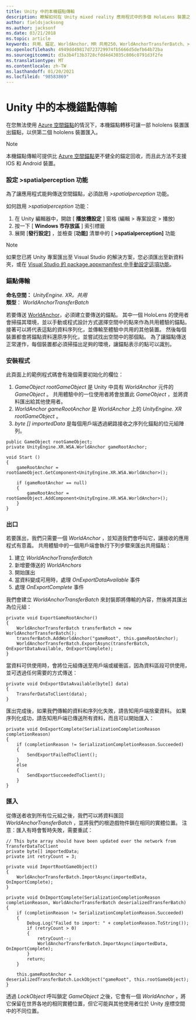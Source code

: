 ```yaml
---
title: Unity 中的本機錨點傳輸
description: 瞭解如何在 Unity mixed reality 應用程式中的多個 HoloLens 裝置之間傳輸錨點。
author: fieldsjacksong
ms.author: jacksonf
ms.date: 03/21/2018
ms.topic: article
keywords: 共用、錨定、WorldAnchor、MR 共用250、WorldAnchorTransferBatch、>spatialperception、傳輸、本機錨定、錨點匯出、錨點匯入
ms.openlocfilehash: 4949dd49817d723729974fb5666d5defb64b72ba
ms.sourcegitcommit: d3a3b4f13b3728cfdd4d43035c806c0791d3f2fe
ms.translationtype: MT
ms.contentlocale: zh-TW
ms.lasthandoff: 01/20/2021
ms.locfileid: "98583869"
---
```

# <a name="local-anchor-transfers-in-unity"></a>Unity 中的本機錨點傳輸

在您無法使用 <a href="/azure/spatial-anchors" target="_blank">Azure 空間錨點</a>的情況下，本機錨點轉移可讓一部 hololens 裝置匯出錨點，以供第二個 hololens 裝置匯入。

>[!NOTE]
>本機錨點傳輸可提供比 <a href="/azure/spatial-anchors" target="_blank">Azure 空間錨點</a>更不健全的錨定回收，而且此方法不支援 IOS 和 Android 裝置。

### <a name="setting-the-spatialperception-capability"></a>設定 >spatialperception 功能

為了讓應用程式能夠傳送空間錨點，必須啟用 *>spatialperception* 功能。

如何啟用 *>spatialperception* 功能：
1. 在 Unity 編輯器中，開啟 [ **播放機設定** ] 窗格 (編輯 > 專案設定 > 播放) 
2. 按一下 [ **Windows 市存放區** ] 索引標籤
3. 展開 [**發行設定]** ，並檢查 [**功能]** 清單中的 [ **>spatialperception]** 功能

>[!NOTE]
>如果您已將 Unity 專案匯出至 Visual Studio 的解決方案，您必須匯出至新資料夾，或在 [Visual Studio 的 package.appxmanifest 中手動設定這項功能](local-anchor-transfers-in-directx.md#set-up-your-app-to-use-the-spatialperception-capability)。

### <a name="anchor-transfer"></a>錨點傳輸

**命名空間：** *UnityEngine. XR。共用*<br>
**類型**： *WorldAnchorTransferBatch*

若要傳送 [WorldAnchor](../develop/unity/coordinate-systems-in-unity.md)，必須建立要傳送的錨點。 其中一個 HoloLens 的使用者會掃描其環境，並以手動或程式設計方式選擇空間中的點來作為共用體驗的錨點。 接著可以將代表這點的資料序列化，並傳輸至體驗中共用的其他裝置。 然後每個裝置都會將錨點資料還原序列化，並嘗試找出空間中的那個點。 為了讓錨點傳送正常運作，每個裝置都必須掃描出足夠的環境，讓錨點表示的點可以識別。

### <a name="setup"></a>安裝程式

此頁面上的範例程式碼會有幾個需要初始化的欄位：
1. *GameObject rootGameObject* 是 Unity 中具有 *WorldAnchor* 元件的 *GameObject* 。 共用體驗中的一位使用者將會放置此 *GameObject* ，並將資料匯出給其他使用者。
2. *WorldAnchor gameRootAnchor* 是 *WorldAnchor* 上的 *UnityEngine. XR rootGameObject* 。
3. *byte [] importedData* 是每個用戶端透過網路接收之序列化錨點的位元組陣列。

```
public GameObject rootGameObject;
private UnityEngine.XR.WSA.WorldAnchor gameRootAnchor;

void Start ()
{
    gameRootAnchor = rootGameObject.GetComponent<UnityEngine.XR.WSA.WorldAnchor>();

    if (gameRootAnchor == null)
    {
        gameRootAnchor = rootGameObject.AddComponent<UnityEngine.XR.WSA.WorldAnchor>();
    }
}
```

### <a name="exporting"></a>出口

若要匯出，我們只需要一個 *WorldAnchor* ，並知道我們會呼叫它，讓接收的應用程式有意義。 共用體驗中的一個用戶端會執行下列步驟來匯出共用錨點：
1. 建立 *WorldAnchorTransferBatch*
2. 新增要傳送的 *WorldAnchors*
3. 開始匯出
4. 當資料變成可用時，處理 *OnExportDataAvailable* 事件
5. 處理 *OnExportComplete* 事件

我們會建立 *WorldAnchorTransferBatch* 來封裝即將傳輸的內容，然後將其匯出為位元組：

```
private void ExportGameRootAnchor()
{
    WorldAnchorTransferBatch transferBatch = new WorldAnchorTransferBatch();
    transferBatch.AddWorldAnchor("gameRoot", this.gameRootAnchor);
    WorldAnchorTransferBatch.ExportAsync(transferBatch, OnExportDataAvailable, OnExportComplete);
}
```

當資料可供使用時，會將位元組傳送至用戶端或緩衝區，因為資料區段可供使用，並可透過任何需要的方式傳送：

```
private void OnExportDataAvailable(byte[] data)
{
    TransferDataToClient(data);
}
```

匯出完成後，如果我們傳輸的資料和序列化失敗，請告知用戶端捨棄資料。 如果序列化成功，請告知用戶端已傳送所有資料，而且可以開始匯入：

```
private void OnExportComplete(SerializationCompletionReason completionReason)
{
    if (completionReason != SerializationCompletionReason.Succeeded)
    {
        SendExportFailedToClient();
    }
    else
    {
        SendExportSucceededToClient();
    }
}
```

### <a name="importing"></a>匯入

從傳送者收到所有位元組之後，我們可以將資料匯回 *WorldAnchorTransferBatch* ，並將我們的根遊戲物件鎖在相同的實體位置。 注意：匯入有時會暫時失敗，需要重試：

```
// This byte array should have been updated over the network from TransferDataToClient
private byte[] importedData;
private int retryCount = 3;

private void ImportRootGameObject()
{
    WorldAnchorTransferBatch.ImportAsync(importedData, OnImportComplete);
}

private void OnImportComplete(SerializationCompletionReason completionReason, WorldAnchorTransferBatch deserializedTransferBatch)
{
    if (completionReason != SerializationCompletionReason.Succeeded)
    {
        Debug.Log("Failed to import: " + completionReason.ToString());
        if (retryCount > 0)
        {
            retryCount--;
            WorldAnchorTransferBatch.ImportAsync(importedData, OnImportComplete);
        }
        return;
    }

    this.gameRootAnchor = deserializedTransferBatch.LockObject("gameRoot", this.rootGameObject);
}
```

透過 *LockObject* 呼叫鎖定 *GameObject* 之後，它會有一個 *WorldAnchor* ，將它保留在世界各地的相同實體位置，但它可能與其他使用者位於 Unity 座標空間中的不同位置。